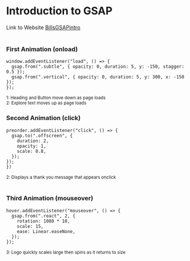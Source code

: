 # Introduction to GSAP

Link to Website [BillsGSAPintro](https://bills2780gsap.netlify.app/)<br><br>


### First Animation (onload)

```
window.addEventListener("load", () => {
  gsap.from(".subtle", { opacity: 0, duration: 5, y: -150, stagger: 0.5 });
  gsap.from(".vertical", { opacity: 0, duration: 5, y: 300, x: -150 });
});
```

<sup>1: Heading and Button move down as page loads</sup> <br>
<sup>2: Explore text moves up as page loads</sup>

### Second Animation (click)

```
preorder.addEventListener("click", () => {
  gsap.to(".offscreen", {
    duration: 2,
    opacity: 1,
    scale: 0.8,
  });
});
})
```

<sup>2: Displays a thank you message that appears onclick</sup>
<br><br>

### Third Animation (mouseover)

```
hover.addEventListener("mouseover", () => {
  gsap.from(".react", 2, {
    rotation: 1080 * 10,
    scale: 15,
    ease: Linear.easeNone,
  });
});
```

<sup>3: Logo quickly scales large then spins as it returns to size</sup>
